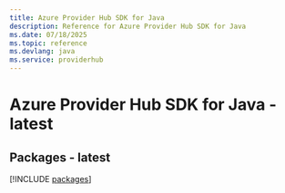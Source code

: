 ```yaml
---
title: Azure Provider Hub SDK for Java
description: Reference for Azure Provider Hub SDK for Java
ms.date: 07/18/2025
ms.topic: reference
ms.devlang: java
ms.service: providerhub
---
```

# Azure Provider Hub SDK for Java - latest
## Packages - latest
[!INCLUDE [packages](provider-hub-index.md)]